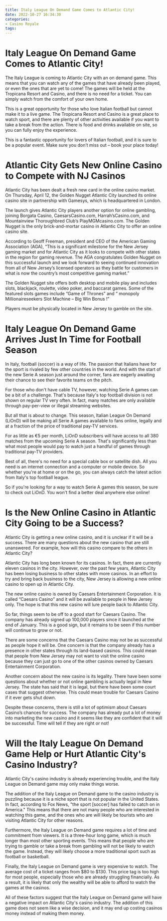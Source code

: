```yaml
---
title: Italy League On Demand Game Comes to Atlantic City!
date: 2022-10-27 16:34:30
categories:
- Casino Royale
tags:
---
```



#  Italy League On Demand Game Comes to Atlantic City!

The Italy League is coming to Atlantic City with an on demand game. This means that you can watch any of the games that have already been played, or even the ones that are yet to come! The games will be held at the Tropicana Resort and Casino, and there is no need for a ticket. You can simply watch from the comfort of your own home.

This is a great opportunity for those who love Italian football but cannot make it to a live game. The Tropicana Resort and Casino is a great place to watch sport, and there are plenty of other activities available if you want to take a break from the action. There is food and drinks available on site, so you can fully enjoy the experience.

This is a fantastic opportunity for lovers of Italian football, and it is sure to be a popular event. Make sure you don’t miss out – book your place today!

#  Atlantic City Gets New Online Casino to Compete with NJ Casinos

Atlantic City has been dealt a fresh new card in the online casino market. On Thursday, April 12, the Golden Nugget Atlantic City launched its online casino site in partnership with Gamesys, which is headquartered in London.

The launch gives Atlantic City players another option for online gambling, joining Borgata Casino, CaesarsCasino.com, Harrah’sCasino.com, and Mountainview Thoroughbred Club’s PlayMGMcasino.com. The Golden Nugget is the only brick-and-mortar casino in Atlantic City to offer an online casino site.

According to Geoff Freeman, president and CEO of the American Gaming Association (AGA), “This is a significant milestone for the New Jersey gaming market and for Atlantic City as it looks to compete with other states in the region for gaming revenue. The AGA congratulates Golden Nugget on this successful launch and we look forward to seeing continued innovation from all of New Jersey’s licensed operators as they battle for customers in what is now the country’s most competitive gaming market.”

The Golden Nugget site offers both desktop and mobile play and includes slots, blackjack, roulette, video poker, and baccarat games. Some of the featured slots games include “Game of Thrones” and “ monopoly Millionaireseekers Slot Machine – Big Win Bonus !”

Players must be physically located in New Jersey to gamble on the site.

#  Italy League On Demand Game Arrives Just In Time for Football Season

In Italy, football (soccer) is a way of life. The passion that Italians have for the sport is rivaled by few other countries in the world. And with the start of the new Serie A season just around the corner, fans are eagerly awaiting their chance to see their favorite teams on the pitch.

For those who don't have cable TV, however, watching Serie A games can be a bit of a challenge. That's because Italy's top football division is not shown on regular TV very often. In fact, many matches are only available through pay-per-view or illegal streaming websites.

But all that is about to change. This season, Italian League On Demand (LiOnD) will be making all Serie A games available to fans online, legally and at a fraction of the price of traditional pay-TV services.

For as little as €5 per month, LiOnD subscribers will have access to all 380 matches from the upcoming Serie A season. That's significantly less than what most people would pay to watch just a handful of games through traditional pay-TV providers.

Best of all, there's no need for a special cable box or satellite dish. All you need is an internet connection and a computer or mobile device. So whether you're at home or on the go, you can always catch the latest action from Italy's top football league.

So if you're looking for a way to watch Serie A games this season, be sure to check out LiOnD. You won't find a better deal anywhere else online!

#  Is the New Online Casino in Atlantic City Going to be a Success?

 Atlantic City is getting a new online casino, and it is unclear if it will be a success. There are many questions about the new casino that are still unanswered. For example, how will this casino compare to the others in Atlantic City?

Atlantic City has long been known for its casinos. In fact, there are currently eleven casinos in the city. However, over the past few years, Atlantic City has been losing business to other states with more casinos. In an effort to try and bring back business to the city, New Jersey is allowing a new online casino to open up in Atlantic City.

The new online casino is owned by Caesars Entertainment Corporation. It is called “Caesars Casino” and it will be available to people in New Jersey only. The hope is that this new casino will lure people back to Atlantic City.

So far, things seem to be off to a good start for Caesars Casino. The company has already signed up 100,000 players since it launched at the end of January. This is a good sign, but it remains to be seen if this number will continue to grow or not.

There are some concerns that the Caesars Casino may not be as successful as people hope it will be. One concern is that the company already has a presence in other states through its land-based casinos. This could mean that people from New Jersey may not want to visit the online casino because they can just go to one of the other casinos owned by Caesars Entertainment Corporation.

Another concern about the new casino is its legality. There have been some questions about whether or not online gambling is actually legal in New Jersey. The state has said that it is legal, but there have been some court cases that suggest otherwise. This could mean trouble for Caesars Casino if it ever gets shut down.

Despite these concerns, there is still a lot of optimism about Caesars Casino’s chances for success. The company has already put a lot of money into marketing the new casino and it seems like they are confident that it will be successful. Time will tell if they are right or not!

#  Will the Italy League On Demand Game Help or Hurt Atlantic City's Casino Industry?

Atlantic City's casino industry is already experiencing trouble, and the Italy League on Demand game may only make things worse.

The addition of the Italy League on Demand game to the casino industry is puzzling because it is a niche sport that is not popular in the United States. In fact, according to Fox News, "the sport [soccer] has failed to catch on in America." This means that there are not many people who are interested in watching this game, and the ones who are will likely be tourists who are visiting Atlantic City for other reasons.

Furthermore, the Italy League on Demand game requires a lot of time and commitment from viewers. It is a three-hour long game, which is much longer than most other sporting events. This means that people who are trying to gamble or take a break from gambling will not be likely to watch the game. Instead, they will likely choose a more traditional sport such as football or basketball.

 Finally, the Italy League on Demand game is very expensive to watch. The average cost of a ticket ranges from $80 to $130. This price tag is too high for most people, especially those who are already struggling financially. As a result, it is likely that only the wealthy will be able to afford to watch the games at the casinos.

All of these factors suggest that the Italy League on Demand game will have a negative impact on Atlantic City's casino industry. The addition of this game does not seem like a wise decision, and it may end up costing casinos money instead of making them money.